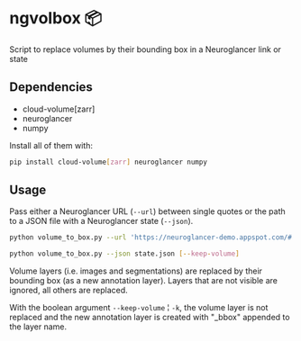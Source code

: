 # ngvolbox 📦
Script to replace volumes by their bounding box in a Neuroglancer link or state

## Dependencies

- cloud-volume[zarr]
- neuroglancer
- numpy

Install all of them with:

```bash
pip install cloud-volume[zarr] neuroglancer numpy
```

## Usage

Pass either a Neuroglancer URL (`--url`) between single quotes or the path to a JSON file with a Neuroglancer state (`--json`).

```bash
python volume_to_box.py --url 'https://neuroglancer-demo.appspot.com/#!...' [--keep-volume]
```

```bash
python volume_to_box.py --json state.json [--keep-volume]
```

Volume layers (i.e. images and segmentations) are replaced by their bounding box (as a new annotation layer). Layers that are not visible are ignored, all others are replaced. 

With the boolean argument `--keep-volume` ¦ `-k`, the volume layer is not replaced and the new annotation layer is created with "_bbox" appended to the layer name.

